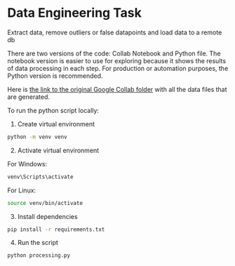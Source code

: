 # Data Engineering Task
Extract data, remove outliers or false datapoints and load data to a remote db

There are two versions of the code: Collab Notebook and Python file. The notebook version is easier to use for exploring because it shows the results of data processing in each step. For production or automation purposes, the Python version is recommended.

Here is [the link to the original Google Collab folder](https://drive.google.com/drive/folders/1qCwGvGMkrOUfn7AVHch0SKmyrFqcaTXM?usp=sharing) with all the data files that are generated.

To run the python script locally:

1. Create virtual environment
```bash
python -m venv venv
```

2. Activate virtual environment

For Windows: 
```bash
venv\Scripts\activate
```

For Linux: 
```bash
source venv/bin/activate
```

3. Install dependencies
```bash
pip install -r requirements.txt
```

4. Run the script
```bash
python processing.py
```
